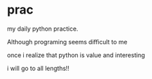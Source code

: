 # prac
my daily python practice.


Although programing seems difficult to me 


once i realize that python is value and interesting


i will go to all lengths!!
